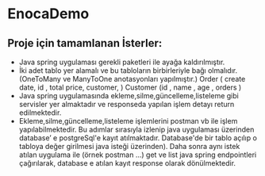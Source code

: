 
# EnocaDemo
## Proje için tamamlanan İsterler:

- Java spring uygulaması gerekli paketleri ile ayağa kaldırılmıştır.
- İki adet tablo yer alamalı ve bu tabloların birbirleriyle bağı olmalıdır. (OneToMany ve ManyToOne anotasyonları yapılmıştır.) Order ( create date, id , total price,   customer, ) Customer (id , name , age , orders )
- Java spring uygulamasında ekleme,silme,güncelleme,listeleme gibi servisler yer almaktadır ve responseda yapılan işlem detayı return edilmektedir.
- Ekleme,silme,güncelleme,listeleme işlemlerini postman vb ile işlem yapılabilmektedir. Bu adımlar sırasıyla izlenip java uygulaması üzerinden database’ e postgreSql'e kayıt atılmaktadır.
Database'de bir tablo açılıp o tabloya değer girilmesi java isteği üzerinden). Daha sonra aynı istek atılan uygulama ile (örnek postman ...) get ve list java spring endpointleri çağırılarak, database e atılan kayıt response olarak dönülmektedir.

